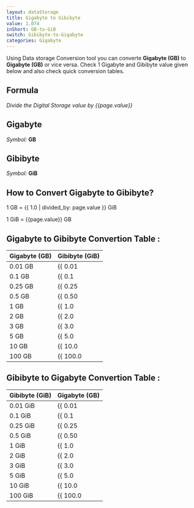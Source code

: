 ```yaml
---
layout: dataStorage
title: Gigabyte to Gibibyte
value: 1.074
inShort: GB-to-GiB
switch: Gibibyte-to-Gigabyte
categories: Gigabyte
---
```


Using Data storage Conversion tool you can converte **Gigabyte (GB)** to **Gigabyte (GB)** or vice versa. Check 1 Gigabyte and Gibibyte value given below and also check quick conversion tables.

## Formula
*Divide the Digital Storage value by {{page.value}}*

## Gigabyte
*Symbol:* **GB**

## Gibibyte
*Symbol:* **GiB**

## How to Convert Gigabyte to Gibibyte?

1 GB = {{ 1.0 | divided_by: page.value }} GiB

1 GiB = {{page.value}} GB


## Gigabyte to Gibibyte Convertion Table :

| Gigabyte (GB) | Gibibyte (GiB) |
| ---- | ---- |
| 0.01 GB | {{ 0.01 | divided_by: page.value | round: 12 }} GiB |
| 0.1 GB | {{ 0.1 | divided_by: page.value | round: 12 }} GiB |
| 0.25 GB | {{ 0.25 | divided_by: page.value | round: 12 }} GiB |
| 0.5 GB | {{ 0.50 | divided_by: page.value | round: 12 }} GiB |
| 1 GB | {{ 1.0 | divided_by: page.value | round: 12 }} GiB |
| 2 GB | {{ 2.0 | divided_by: page.value | round: 12 }} GiB |
| 3 GB | {{ 3.0 | divided_by: page.value | round: 12 }} GiB |
| 5 GB | {{ 5.0 | divided_by: page.value | round: 12 }} GiB |
| 10 GB | {{ 10.0 | divided_by: page.value | round: 12 }} GiB |
| 100 GB | {{ 100.0 | divided_by: page.value | round: 12 }} GiB |

## Gibibyte to Gigabyte Convertion Table :

| Gibibyte (GiB) | Gigabyte (GB) |
| ---- | ---- |
| 0.01 GiB | {{ 0.01 | times: page.value | round: 12 }} GB |
| 0.1 GiB | {{ 0.1 | times: page.value | round: 12 }} GB |
| 0.25 GiB | {{ 0.25 | times: page.value | round: 12 }} GB |
| 0.5 GiB | {{ 0.50 | times: page.value | round: 12 }} GB |
| 1 GiB | {{ 1.0 | times: page.value | round: 12 }} GB |
| 2 GiB | {{ 2.0 | times: page.value | round: 12 }} GB |
| 3 GiB | {{ 3.0 | times: page.value | round: 12 }} GB |
| 5 GiB | {{ 5.0 | times: page.value | round: 12 }} GB |
| 10 GiB | {{ 10.0 | times: page.value | round: 12 }} GB |
| 100 GiB | {{ 100.0 | times: page.value | round: 12 }} GB |


<script>
document.getElementById('selectInput')[12].selected = true
document.getElementById('selectOutput')[13].selected = true
</script>

